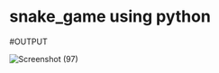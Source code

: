 # snake_game using python

#OUTPUT

![Screenshot (97)](https://github.com/user-attachments/assets/e562406a-35b2-4edf-97cd-085524e1e703)

